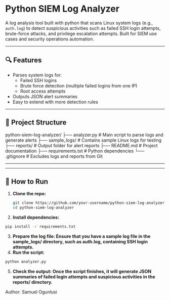 # Python SIEM Log Analyzer

A log analysis tool built with python that scans Linux system logs (e.g., `auth.log`) to detect suspicious activities such as failed SSH login attempts, brute-force attacks, and privilege escalation attempts. Built for SIEM use cases and security operations automation.

---

## 🔍 Features

- Parses system logs for:
  - Failed SSH logins
  - Brute force detection (multiple failed logins from one IP)
  - Root access attempts
- Outputs JSON alert summaries
- Easy to extend with more detection rules
  
---

## 📁 Project Structure
python-siem-log-analyzer/ ├── analyzer.py # Main script to parse logs and generate alerts ├── sample_logs/ # Contains sample Linux logs for testing ├── reports/ # Output folder for alert reports ├── README.md # Project documentation ├── requirements.txt # Python dependencies └── .gitignore # Excludes logs and reports from Git

---


---

## 🚀 How to Run

1. **Clone the repo:**
   ```bash
   git clone https://github.com/your-username/python-siem-log-analyzer.git
   cd python-siem-log-analyzer
   ````
2. **Install dependencies:**
  ```bash
  pip install -r requirements.txt
   ````
3. **Prepare the log file: Ensure that you have a sample log file in the sample_logs/ directory, such as auth.log, containing SSH login attempts.**
4. **Run the script:**
  ```bash
  python analyzer.py
 ```
5. **Check the output: Once the script finishes, it will generate JSON summaries of failed login attempts and suspicious activities in the reports/ directory.**

Author: Samuel Ogunlusi 

